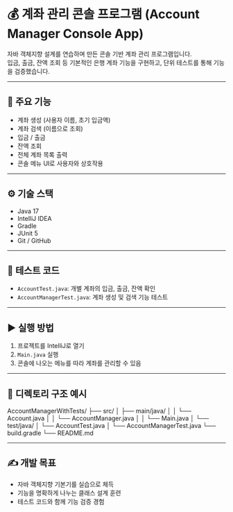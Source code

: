 # 💰 계좌 관리 콘솔 프로그램 (Account Manager Console App)

자바 객체지향 설계를 연습하며 만든 콘솔 기반 계좌 관리 프로그램입니다.  
입금, 출금, 잔액 조회 등 기본적인 은행 계좌 기능을 구현하고, 단위 테스트를 통해 기능을 검증했습니다.

---

## 📌 주요 기능

- 계좌 생성 (사용자 이름, 초기 입금액)
- 계좌 검색 (이름으로 조회)
- 입금 / 출금
- 잔액 조회
- 전체 계좌 목록 출력
- 콘솔 메뉴 UI로 사용자와 상호작용

---

## ⚙️ 기술 스택

- Java 17  
- IntelliJ IDEA  
- Gradle  
- JUnit 5  
- Git / GitHub  

---

## 🧪 테스트 코드

- `AccountTest.java`: 개별 계좌의 입금, 출금, 잔액 확인
- `AccountManagerTest.java`: 계좌 생성 및 검색 기능 테스트

---

## ▶️ 실행 방법

1. 프로젝트를 IntelliJ로 열기  
2. `Main.java` 실행  
3. 콘솔에 나오는 메뉴를 따라 계좌를 관리할 수 있음

---

## 📂 디렉토리 구조 예시

AccountManagerWithTests/
├── src/
│ ├── main/java/
│ │ └── Account.java
│ │ └── AccountManager.java
│ │ └── Main.java
│ └── test/java/
│ └── AccountTest.java
│ └── AccountManagerTest.java
└── build.gradle
└── README.md

---

## ✍️ 개발 목표

- 자바 객체지향 기본기를 실습으로 체득
- 기능을 명확하게 나누는 클래스 설계 훈련
- 테스트 코드와 함께 기능 검증 경험
